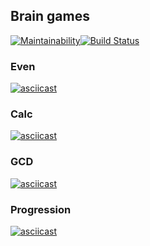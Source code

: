 ## Brain games
[![Maintainability](https://api.codeclimate.com/v1/badges/93b4fc6993fed0fb3844/maintainability)](https://codeclimate.com/github/vikzh/project-lvl1-s450/maintainability)[![Build Status](https://travis-ci.org/vikzh/project-lvl1-s450.svg?branch=master)](https://travis-ci.org/vikzh/project-lvl1-s450)

### Even
[![asciicast](https://asciinema.org/a/nyaq7SGV19Pr6MsnnwIQhlf6F.svg)](https://asciinema.org/a/nyaq7SGV19Pr6MsnnwIQhlf6F)

### Calc
[![asciicast](https://asciinema.org/a/qo5D2EtH0fwhj1XW3JCykupe1.svg)](https://asciinema.org/a/qo5D2EtH0fwhj1XW3JCykupe1)


### GCD
[![asciicast](https://asciinema.org/a/TNklzParT1AnsLYrKGs2LoYwP.svg)](https://asciinema.org/a/TNklzParT1AnsLYrKGs2LoYwP)

### Progression
[![asciicast](https://asciinema.org/a/lGcvMJzWV6NL5P6LlvU1ZF1FB.svg)](https://asciinema.org/a/lGcvMJzWV6NL5P6LlvU1ZF1FB)